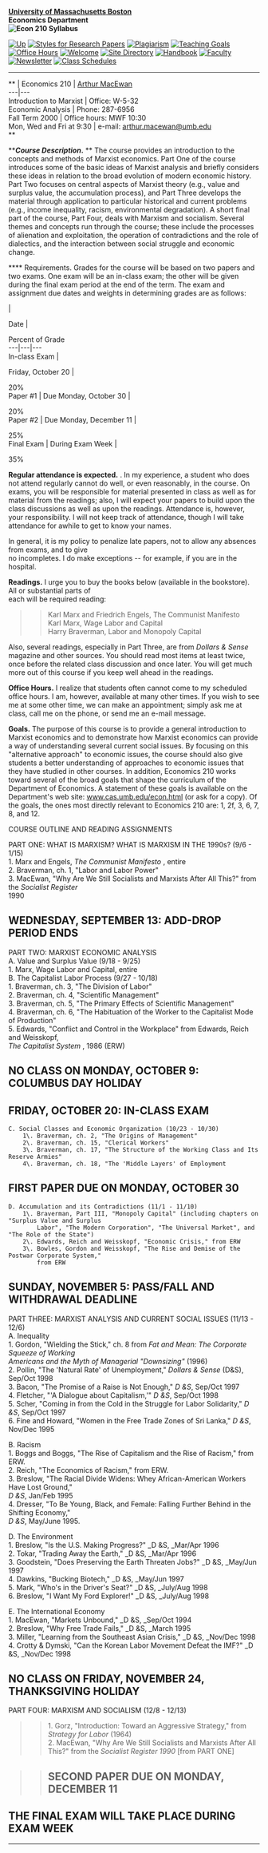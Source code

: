 **[University of Massachusetts Boston](http://www.umb.edu/index.html)  
Economics Department  
![Econ 210 Syllabus](_derived/econ210.htm_cmp_blends110_bnr.gif)**

[![Up](_derived/up_cmp_blends110_gbtn.gif)](macewan.htm) [![Styles for
Research Papers](_derived/styles.htm_cmp_blends110_gbtn.gif)](styles.htm)
[![Plagiarism](_derived/plagiari.htm_cmp_blends110_gbtn.gif)](plagiari.htm)
[![Teaching
Goals](_derived/teaching.htm_cmp_blends110_gbtn.gif)](teaching.htm) [![Office
Hours](_derived/officehrs.htm_cmp_blends110_gbtn.gif)](officehrs.htm)
[![Welcome](_derived/index.html_cmp_blends110_gbtn.gif)](index.html) [![Site
Directory](_derived/directory.htm_cmp_blends110_gbtn.gif)](directory.htm)
[![Handbook](_derived/handbook.htm_cmp_blends110_gbtn.gif)](handbook.htm)
[![Faculty](_derived/faculty.htm_cmp_blends110_gbtn.gif)](faculty.htm)
[![Newsletter](_derived/newslet.htm_cmp_blends110_gbtn.gif)](newslet.htm)
[![Class
Schedules](_derived/schedule.htm_cmp_blends110_gbtn.gif)](schedule.htm)  
  
---  
  


** |  Economics 210  | [Arthur MacEwan](macewan.htm)  
---|---  
Introduction to Marxist | Office: W-5-32  
Economic Analysis | Phone: 287-6956  
Fall Term 2000  | Office hours: MWF 10:30  
Mon, Wed and Fri at 9:30  | e-mail:
[arthur.macewan@umb.edu](mailto:arthur.macewan@umb.edu)  
**

****_Course Description_.** ** The course provides an introduction to the
concepts and methods of Marxist economics. Part One of the course introduces
some of the basic ideas of Marxist analysis and briefly considers these ideas
in relation to the broad evolution of modern economic history. Part Two
focuses on central aspects of Marxist theory (e.g., value and surplus value,
the accumulation process), and Part Three develops the material through
application to particular historical and current problems (e.g., income
inequality, racism, environmental degradation). A short final part of the
course, Part Four, deals with Marxism and socialism. Several themes and
concepts run through the course; these include the processes of alienation and
exploitation, the operation of contradictions and the role of dialectics, and
the interaction between social struggle and economic change.

**** Requirements. Grades for the course will be based on two papers and two
exams. One exam will be an in-class exam; the other will be given during the
final exam period at the end of the term. The exam and assignment due dates
and weights in determining grades are as follows:

  |

Date  |

Percent of Grade  
---|---|---  
In-class Exam |

Friday, October 20  |

20%  
Paper #1  | Due Monday, October 30  |

20%  
Paper #2 | Due Monday, December 11 |

25%  
Final Exam | During Exam Week |

35%  
  
**Regular attendance is expected.** . In my experience, a student who does not
attend regularly cannot do well, or even reasonably, in the course. On exams,
you will be responsible for material presented in class as well as for
material from the readings; also, I will expect your papers to build upon the
class discussions as well as upon the readings. Attendance is, however, your
responsibility. I will not keep track of attendance, though I will take
attendance for awhile to get to know your names.

In general, it is my policy to penalize late papers, not to allow any absences
from exams, and to give  
no incompletes. I do make exceptions -- for example, if you are in the
hospital.

**Readings.** I urge you to buy the books below (available in the bookstore).
All or substantial parts of  
each will be required reading:

> > Karl Marx and Friedrich Engels, The Communist Manifesto  
>  Karl Marx, Wage Labor and Capital  
>  Harry Braverman, Labor and Monopoly Capital

Also, several readings, especially in Part Three, are from _Dollars & Sense_
magazine and other sources. You should read most items at least twice, once
before the related class discussion and once later. You will get much more out
of this course if you keep well ahead in the readings.

**Office Hours.** I realize that students often cannot come to my scheduled
office hours. I am, however, available at many other times. If you wish to see
me at some other time, we can make an appointment; simply ask me at class,
call me on the phone, or send me an e-mail message.

**Goals.** The purpose of this course is to provide a general introduction to
Marxist economics and to demonstrate how Marxist economics can provide a way
of understanding several current social issues. By focusing on this
"alternative approach" to economic issues, the course should also give
students a better understanding of approaches to economic issues that they
have studied in other courses. In addition, Economics 210 works toward several
of the broad goals that shape the curriculum of the Department of Economics. A
statement of these goals is available on the Department's web site:
www.cas.umb.edu/econ.html (or ask for a copy). Of the goals, the ones most
directly relevant to Economics 210 are: 1, 2f, 3, 6, 7, 8, and 12.

COURSE OUTLINE AND READING ASSIGNMENTS

PART ONE: WHAT IS MARXISM? WHAT IS MARXISM IN THE 1990s? (9/6 - 1/15)  
    1\. Marx and Engels, _The Communist Manifesto_ , entire   
    2\. Braverman, ch. 1, "Labor and Labor Power"  
    3\. MacEwan, "Why Are We Still Socialists and Marxists After All This?" from the _Socialist Register_  
      1990

WEDNESDAY, SEPTEMBER 13: ADD-DROP PERIOD ENDS  
---  
  
PART TWO: MARXIST ECONOMIC ANALYSIS  
    A. Value and Surplus Value (9/18 - 9/25)  
        1\. Marx, Wage Labor and Capital, entire  
    B. The Capitalist Labor Process (9/27 - 10/18)  
        1\. Braverman, ch. 3, "The Division of Labor"  
        2\. Braverman, ch. 4, "Scientific Management"  
        3\. Braverman, ch. 5, "The Primary Effects of Scientific Management"  
        4\. Braverman, ch. 6, "The Habituation of the Worker to the Capitalist Mode of Production"  
        5\. Edwards, "Conflict and Control in the Workplace" from Edwards, Reich and Weisskopf,   
            _The Capitalist System_ , 1986 (ERW)  

NO CLASS ON MONDAY, OCTOBER 9: COLUMBUS DAY HOLIDAY  
---  
  


FRIDAY, OCTOBER 20: IN-CLASS EXAM  
---  
  
    C. Social Classes and Economic Organization (10/23 - 10/30)  
        1\. Braverman, ch. 2, "The Origins of Management"  
        2\. Braverman, ch. 15, "Clerical Workers"  
        3\. Braverman, ch. 17, "The Structure of the Working Class and Its Reserve Armies"  
        4\. Braverman, ch. 18, "The 'Middle Layers' of Employment  
       

**FIRST PAPER DUE ON MONDAY, OCTOBER 30**  
---  
  
  
    D. Accumulation and its Contradictions (11/1 - 11/10)  
        1\. Braverman, Part III, "Monopoly Capital" (including chapters on "Surplus Value and Surplus  
            Labor", "The Modern Corporation", "The Universal Market", and "The Role of the State")  
        2\. Edwards, Reich and Weisskopf, "Economic Crisis," from ERW  
        3\. Bowles, Gordon and Weisskopf, "The Rise and Demise of the Postwar Corporate System,"   
            from ERW

SUNDAY, NOVEMBER 5: PASS/FALL AND WITHDRAWAL DEADLINE  
---  
  
PART THREE: MARXIST ANALYSIS AND CURRENT SOCIAL ISSUES (11/13 - 12/6)  
    A. Inequality  
        1\. Gordon, "Wielding the Stick," ch. 8 from _Fat and Mean: The Corporate Squeeze of Working  
            Americans and the Myth of Managerial "Downsizing"_ (1996)  
        2\. Pollin, "The 'Natural Rate' of Unemployment," _Dollars & Sense_ (D&S), Sep/Oct 1998   
        3\. Bacon, "The Promise of a Raise is Not Enough," _D &S_, Sep/Oct 1997  
        4\. Fletcher, "'A Dialogue about Capitalism,'" _D &S_, Sep/Oct 1998  
        5\. Scher, "Coming in from the Cold in the Struggle for Labor Solidarity," _D &S_, Sep/Oct 1997  
        6\. Fine and Howard, "Women in the Free Trade Zones of Sri Lanka," _D &S_, Nov/Dec 1995

   B. Racism  
        1\. Boggs and Boggs, "The Rise of Capitalism and the Rise of Racism," from ERW.  
        2\. Reich, "The Economics of Racism," from ERW.  
        3\. Breslow, "The Racial Divide Widens: Whey African-American Workers Have Lost Ground,"  
           _D &S_, Jan/Feb 1995  
        4\. Dresser, "To Be Young, Black, and Female: Falling Further Behind in the Shifting Economy,"  
            _D &S_, May/June 1995.  
  
D. The Environment  
        1\. Breslow, "Is the U.S. Making Progress?" _D &S, _Mar/Apr 1996   
        2\. Tokar, "Trading Away the Earth," _D &S, _Mar/Apr 1996   
        3\. Goodstein, "Does Preserving the Earth Threaten Jobs?" _D &S, _May/Jun 1997   
        4\. Dawkins, "Bucking Biotech," _D &S, _May/Jun 1997  
        5\. Mark, "Who's in the Driver's Seat?" _D &S, _July/Aug 1998  
        6\. Breslow, "I Want My Ford Explorer!" _D &S, _July/Aug 1998  
  
E. The International Economy  
        1\. MacEwan, "Markets Unbound," _D &S, _Sep/Oct 1994   
        2\. Breslow, "Why Free Trade Fails," _D &S, _March 1995  
        3\. Miller, "Learning from the Southeast Asian Crisis," _D &S, _Nov/Dec 1998  
        4\. Crotty & Dymski, "Can the Korean Labor Movement Defeat the IMF?" _D &S, _Nov/Dec 1998  

NO CLASS ON FRIDAY, NOVEMBER 24, THANKSGIVING HOLIDAY  
---  
  
PART FOUR: MARXISM AND SOCIALISM (12/8 - 12/13)

> > 1\. Gorz, "Introduction: Toward an Aggressive Strategy," from _Strategy
for Labor_ (1964)  
>  2\. MacEwan,  "Why Are We Still Socialists and Marxists After All This?"
from the _Socialist Register 1990_ [from PART ONE]  
>

>>

>> **SECOND PAPER DUE ON MONDAY, DECEMBER 11**  
>> ---  
  
**THE FINAL EXAM WILL TAKE PLACE DURING EXAM WEEK**  
---  
  
  
  
  
  
---

